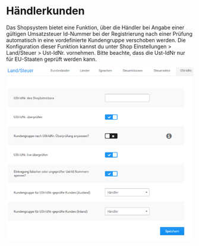 # Händlerkunden 

Das Shopsystem bietet eine Funktion, über die Händler bei Angabe einer gültigen Umsatzsteuer Id-Nummer bei der Registrierung nach einer Prüfung automatisch in eine vordefinierte Kundengruppe verschoben werden. Die Konfiguration dieser Funktion kannst du unter Shop Einstellungen \> Land/Steuer \> Ust-IdNr. vornehmen. Bitte beachte, dass die Ust-IdNr nur für EU-Staaten geprüft werden kann.

![](Bilder/Abb162_UmsatzsteuerIDPruefungKonfigurieren.png "Umsatzsteuer-ID-Prüfung konfigurieren")

  

  




